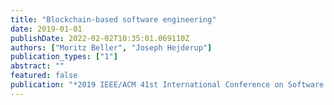 ```yaml
---
title: "Blockchain-based software engineering"
date: 2019-01-01
publishDate: 2022-02-02T10:35:01.069110Z
authors: ["Moritz Beller", "Joseph Hejderup"]
publication_types: ["1"]
abstract: ""
featured: false
publication: "*2019 IEEE/ACM 41st International Conference on Software Engineering: New Ideas and Emerging Results (ICSE-NIER)*"
---
```


